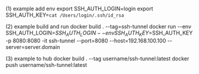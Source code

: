 (1) example add env
export SSH_AUTH_LOGIN=login
export SSH_AUTH_KEY=`cat /Users/login/.ssh/id_rsa`

(2) example build and run
docker build . --tag=ssh-tunnel
docker run --env SSH_AUTH_LOGIN=$SSH_AUTH_LOGIN --env SSH_AUTH_KEY=$SSH_AUTH_KEY -p 8080:8080 -it ssh-tunnel --port=8080 --host=192.168.100.100 --server=server.domain

(3) example to hub
docker build . --tag username/ssh-tunnel:latest
docker push username/ssh-tunnel:latest

